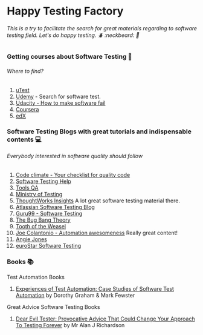 # Happy Testing Factory 

###### This is a try to facilitate the search for great materials regarding to software testing field. Let's do happy testing. :beetle: :neckbeard: :bug:

### Getting courses about Software Testing :pencil:
###### Where to find?
1.  [uTest](https://www.utest.com/courses)
2.  [Udemy](https://www.udemy.com) - Search for software test.
3.  [Udacity - How to make software fail](https://br.udacity.com/course/software-testing--cs258/)
4.  [Coursera](https://www.coursera.org)
5.  [edX](https://www.edx.org)


### Software Testing Blogs with great tutorials and indispensable contents :computer:
###### Everybody interested in software quality should follow 
1. [Code climate - Your checklist for quality code](blog.codeclimate.com)
2. [Software Testing Help](http://www.softwaretestinghelp.com/)
3. [Tools QA](http://toolsqa.com/category/blogs/)
4. [Ministry of Testing](https://www.ministryoftesting.com/)
5. [ThoughtWorks Insights](https://www.thoughtworks.com/insights/software-testing) A lot great software testing material there.
6. [Atlassian Software Testing Blog](https://www.atlassian.com/software-testing)
7. [Guru99 - Software Testing](https://www.guru99.com/software-testing.html)
8. [The Bug Bang Theory](http://www.bugbang.com.br)
9. [Tooth of the Weasel](http://angryweasel.com/blog/)
10. [Joe Colantonio - Automation awesomeness](https://www.joecolantonio.com/) Really great content!
11. [Angie Jones](http://www.angiejones.tech/)
12. [euroStar Software Testing](https://huddle.eurostarsoftwaretesting.com/)


### Books :books:
Test Automation Books 
1. [Experiences of Test Automation: Case Studies of Software Test Automation](https://www.amazon.com/gp/product/0321754069/) by Dorothy Graham & Mark Fewster
      
Great Advice Software Testing Books
1. [Dear Evil Tester: Provocative Advice That Could Change Your Approach To Testing Forever](https://www.amazon.com/Dear-Evil-Tester-Provocative-Approach/dp/0956733271) by Mr Alan J Richardson
